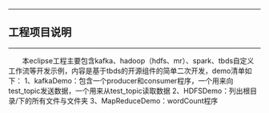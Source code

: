 ***
## 工程项目说明
***
&#160; &#160; &#160; &#160;本eclipse工程主要包含kafka、hadoop（hdfs、mr）、spark、tbds自定义工作流等开发示例，内容是基于tbds的开源组件的简单二次开发，demo清单如下：
1、kafkaDemo：包含一个producer和consumer程序，一个用来向test_topic发送数据，一个用来从test_topic读取数据
2、HDFSDemo：列出根目录/下的所有文件与文件夹
3、MapReduceDemo：wordCount程序
